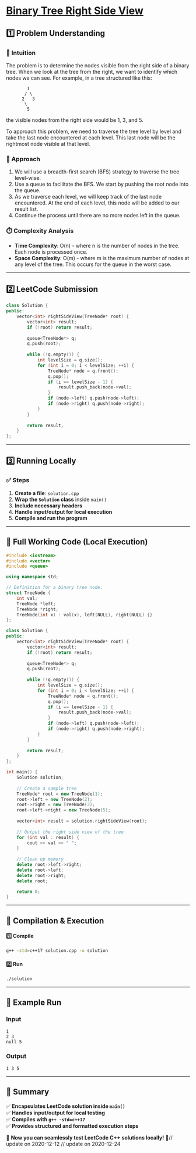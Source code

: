 # **[Binary Tree Right Side View](https://leetcode.com/problems/binary-tree-right-side-view/description/)**  

## **1️⃣ Problem Understanding**  
### **📌 Intuition**  
The problem is to determine the nodes visible from the right side of a binary tree. When we look at the tree from the right, we want to identify which nodes we can see. For example, in a tree structured like this:
```
        1
       / \
      2   3
       \
        5
```
the visible nodes from the right side would be 1, 3, and 5. 

To approach this problem, we need to traverse the tree level by level and take the last node encountered at each level. This last node will be the rightmost node visible at that level.

### **🚀 Approach**  
1. We will use a breadth-first search (BFS) strategy to traverse the tree level-wise.
2. Use a queue to facilitate the BFS. We start by pushing the root node into the queue.
3. As we traverse each level, we will keep track of the last node encountered. At the end of each level, this node will be added to our result list.
4. Continue the process until there are no more nodes left in the queue.

### **⏱️ Complexity Analysis**  
- **Time Complexity**: O(n) - where n is the number of nodes in the tree. Each node is processed once.
- **Space Complexity**: O(m) - where m is the maximum number of nodes at any level of the tree. This occurs for the queue in the worst case.

---  

## **2️⃣ LeetCode Submission**  
```cpp
class Solution {
public:
    vector<int> rightSideView(TreeNode* root) {
        vector<int> result;
        if (!root) return result;
        
        queue<TreeNode*> q;
        q.push(root);
        
        while (!q.empty()) {
            int levelSize = q.size();
            for (int i = 0; i < levelSize; ++i) {
                TreeNode* node = q.front();
                q.pop();
                if (i == levelSize - 1) {
                    result.push_back(node->val);
                }
                if (node->left) q.push(node->left);
                if (node->right) q.push(node->right);
            }
        }
        
        return result;
    }
};
```  

---  

## **3️⃣ Running Locally**  
### **✅ Steps**  
1. **Create a file**: `solution.cpp`  
2. **Wrap the `Solution` class** inside `main()`  
3. **Include necessary headers**  
4. **Handle input/output for local execution**  
5. **Compile and run the program**  

---  

## **📝 Full Working Code (Local Execution)**  
```cpp
#include <iostream>
#include <vector>
#include <queue>

using namespace std;

// Definition for a binary tree node.
struct TreeNode {
    int val;
    TreeNode *left;
    TreeNode *right;
    TreeNode(int x) : val(x), left(NULL), right(NULL) {}
};

class Solution {
public:
    vector<int> rightSideView(TreeNode* root) {
        vector<int> result;
        if (!root) return result;
        
        queue<TreeNode*> q;
        q.push(root);
        
        while (!q.empty()) {
            int levelSize = q.size();
            for (int i = 0; i < levelSize; ++i) {
                TreeNode* node = q.front();
                q.pop();
                if (i == levelSize - 1) {
                    result.push_back(node->val);
                }
                if (node->left) q.push(node->left);
                if (node->right) q.push(node->right);
            }
        }
        
        return result;
    }
};

int main() {
    Solution solution;
    
    // Create a sample tree
    TreeNode* root = new TreeNode(1);
    root->left = new TreeNode(2);
    root->right = new TreeNode(3);
    root->left->right = new TreeNode(5);
    
    vector<int> result = solution.rightSideView(root);
    
    // Output the right side view of the tree
    for (int val : result) {
        cout << val << " ";
    }
    
    // Clean up memory
    delete root->left->right;
    delete root->left;
    delete root->right;
    delete root;

    return 0;
}
```  

---  

## **🔧 Compilation & Execution**  
#### **1️⃣ Compile**  
```bash
g++ -std=c++17 solution.cpp -o solution
```  

#### **2️⃣ Run**  
```bash
./solution
```  

---  

## **🎯 Example Run**  
### **Input**  
```
1
2 3
null 5
```
### **Output**  
```
1 3 5
```  

---  

## **📌 Summary**  
✅ **Encapsulates LeetCode solution inside `main()`**  
✅ **Handles input/output for local testing**  
✅ **Compiles with `g++ -std=c++17`**  
✅ **Provides structured and formatted execution steps**  

🚀 **Now you can seamlessly test LeetCode C++ solutions locally!** 🚀// update on 2020-12-12
// update on 2020-12-24
